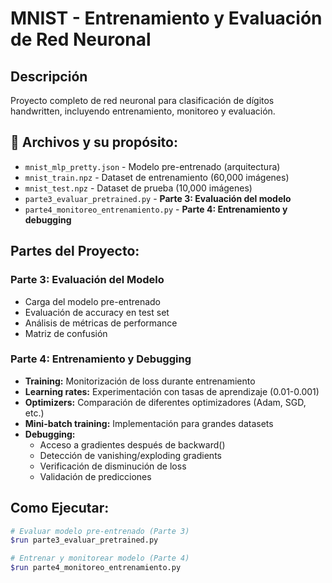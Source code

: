 #  MNIST - Entrenamiento y Evaluación de Red Neuronal

## Descripción
Proyecto completo de red neuronal para clasificación de dígitos handwritten, incluyendo entrenamiento, monitoreo y evaluación.

## 📁 Archivos y su propósito:
- `mnist_mlp_pretty.json` - Modelo pre-entrenado (arquitectura)
- `mnist_train.npz` - Dataset de entrenamiento (60,000 imágenes)
- `mnist_test.npz` - Dataset de prueba (10,000 imágenes)
- `parte3_evaluar_pretrained.py` - **Parte 3: Evaluación del modelo**
- `parte4_monitoreo_entrenamiento.py` - **Parte 4: Entrenamiento y debugging**

##  Partes del Proyecto:

### Parte 3: Evaluación del Modelo
- Carga del modelo pre-entrenado
- Evaluación de accuracy en test set
- Análisis de métricas de performance
- Matriz de confusión

### Parte 4: Entrenamiento y Debugging
- **Training:** Monitorización de loss durante entrenamiento
- **Learning rates:** Experimentación con tasas de aprendizaje (0.01-0.001)
- **Optimizers:** Comparación de diferentes optimizadores (Adam, SGD, etc.)
- **Mini-batch training:** Implementación para grandes datasets
- **Debugging:** 
  - Acceso a gradientes después de backward()
  - Detección de vanishing/exploding gradients
  - Verificación de disminución de loss
  - Validación de predicciones

## Como Ejecutar:
```bash
# Evaluar modelo pre-entrenado (Parte 3)
$run parte3_evaluar_pretrained.py

# Entrenar y monitorear modelo (Parte 4) 
$run parte4_monitoreo_entrenamiento.py
